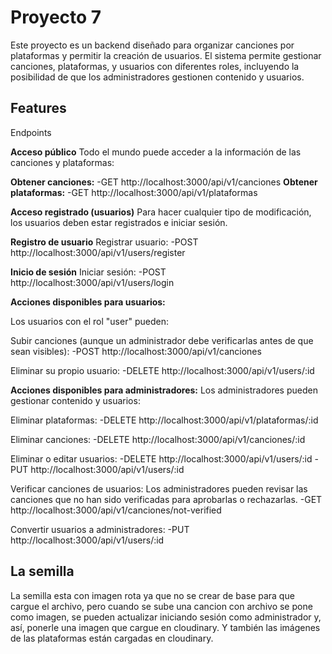 # Proyecto 7

Este proyecto es un backend diseñado para organizar canciones por plataformas y permitir la creación de usuarios. El sistema permite gestionar canciones, plataformas, y usuarios con diferentes roles, incluyendo la posibilidad de que los administradores gestionen contenido y usuarios.

## Features

Endpoints

**Acceso público**
Todo el mundo puede acceder a la información de las canciones y plataformas:

**Obtener canciones:**
-GET http://localhost:3000/api/v1/canciones
**Obtener plataformas:**
-GET http://localhost:3000/api/v1/plataformas


**Acceso registrado (usuarios)**
Para hacer cualquier tipo de modificación, los usuarios deben estar registrados e iniciar sesión.

**Registro de usuario**
Registrar usuario:
-POST http://localhost:3000/api/v1/users/register

**Inicio de sesión**
Iniciar sesión:
-POST http://localhost:3000/api/v1/users/login

**Acciones disponibles para usuarios:**

Los usuarios con el rol "user" pueden:

Subir canciones (aunque un administrador debe verificarlas antes de que sean visibles):
-POST http://localhost:3000/api/v1/canciones

Eliminar su propio usuario:
-DELETE http://localhost:3000/api/v1/users/:id

**Acciones disponibles para administradores:**
Los administradores pueden gestionar contenido y usuarios:

Eliminar plataformas:
-DELETE http://localhost:3000/api/v1/plataformas/:id

Eliminar canciones:
-DELETE http://localhost:3000/api/v1/canciones/:id

Eliminar o editar usuarios:
-DELETE http://localhost:3000/api/v1/users/:id
-PUT http://localhost:3000/api/v1/users/:id

Verificar canciones de usuarios: Los administradores pueden revisar las canciones que no han sido verificadas para aprobarlas o rechazarlas.
-GET http://localhost:3000/api/v1/canciones/not-verified

Convertir usuarios a administradores:
-PUT http://localhost:3000/api/v1/users/:id

## La semilla

La semilla esta con imagen rota ya que no se crear de base para que cargue el archivo, pero cuando se sube una cancion con archivo se pone como imagen, se pueden actualizar iniciando sesión como administrador y, así, ponerle una imagen que cargue en cloudinary. Y también las imágenes de las plataformas están cargadas en cloudinary.
